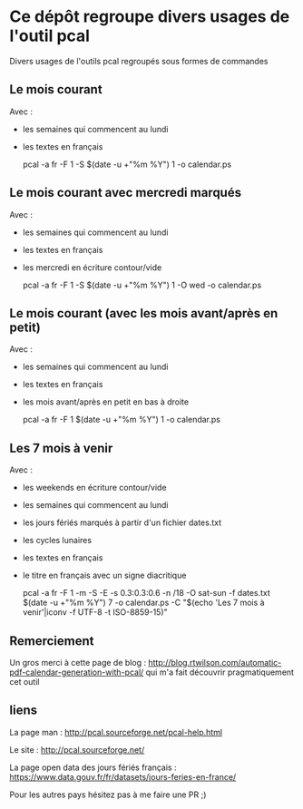 # Ce dépôt regroupe divers usages de l'outil pcal

Divers usages de l'outils pcal regroupés sous formes de commandes

## Le mois courant

Avec :

 * les semaines qui commencent au lundi 
 * les textes en français

    pcal -a fr -F 1 -S $(date -u +"%m %Y") 1 -o calendar.ps


## Le mois courant avec mercredi marqués

Avec :

 * les semaines qui commencent au lundi 
 * les textes en français
 * les mercredi en écriture contour/vide

    pcal -a fr -F 1 -S $(date -u +"%m %Y") 1 -O wed -o calendar.ps

## Le mois courant (avec les mois avant/après en petit)

Avec :

 * les semaines qui commencent au lundi 
 * les textes en français
 * les mois avant/après en petit en bas à droite

    pcal -a fr -F 1 $(date -u +"%m %Y") 1 -o calendar.ps

## **Les 7 mois à venir**

Avec :

 * les weekends en écriture contour/vide
 * les semaines qui commencent au lundi 
 * les jours fériés marqués à partir d'un fichier dates.txt
 * les cycles lunaires
 * les textes en français
 * le titre en français avec un signe diacritique

    pcal -a fr -F 1 -m -S -E -s 0.3:0.3:0.6 -n /18 -O sat-sun -f dates.txt $(date -u +"%m %Y") 7 -o calendar.ps -C "$(echo 'Les 7 mois à venir'|iconv -f UTF-8 -t ISO-8859-15)"


## Remerciement

Un gros merci à cette page de blog :
http://blog.rtwilson.com/automatic-pdf-calendar-generation-with-pcal/
qui m'a fait découvrir pragmatiquement cet outil

## liens 

La page man :
http://pcal.sourceforge.net/pcal-help.html

Le site :
http://pcal.sourceforge.net/

La page open data des jours fériés français :
https://www.data.gouv.fr/fr/datasets/jours-feries-en-france/

Pour les autres pays hésitez pas à me faire une PR ;)
